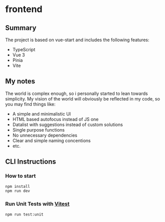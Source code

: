 # frontend

## Summary

The project is based on vue-start and includes the following features:

- TypeScript
- Vue 3
- Pinia
- Vite

## My notes

The world is complex enough, so i personally started to lean towards simplicity.
My vision of the world will obviously be reflected in my code, so you may find things like:

- A simple and minimalistic UI
- HTML based autofocus instead of JS one
- Datalist with suggestions instead of custom solutions
- Single purpose functions
- No unnecessary dependencies
- Clear and simple naming concentions
- etc.

## CLI Instructions

### How to start

```sh
npm install
npm run dev
```

### Run Unit Tests with [Vitest](https://vitest.dev/)

```sh
npm run test:unit
```
